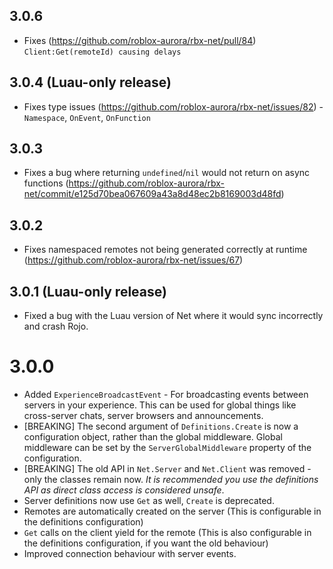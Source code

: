 ## 3.0.6
- Fixes (https://github.com/roblox-aurora/rbx-net/pull/84) `Client:Get(remoteId) causing delays`

## 3.0.4 (Luau-only release)
- Fixes type issues (https://github.com/roblox-aurora/rbx-net/issues/82) - `Namespace`, `OnEvent`, `OnFunction`

## 3.0.3
- Fixes a bug where returning `undefined`/`nil` would not return on async functions (https://github.com/roblox-aurora/rbx-net/commit/e125d70bea067609a43a8d48ec2b8169003d48fd)
## 3.0.2
- Fixes namespaced remotes not being generated correctly at runtime (https://github.com/roblox-aurora/rbx-net/issues/67)
## 3.0.1 (Luau-only release)
- Fixed a bug with the Luau version of Net where it would sync incorrectly and crash Rojo.
# 3.0.0
- Added `ExperienceBroadcastEvent` - For broadcasting events between servers in your experience. This can be used for global things like cross-server chats, server browsers and announcements.
- [BREAKING] The second argument of `Definitions.Create` is now a configuration object, rather than the global middleware. Global middleware can be set by the `ServerGlobalMiddleware` property of the configuration.
- [BREAKING] The old API in `Net.Server` and `Net.Client` was removed - only the classes remain now. _It is recommended you use the definitions API as direct class access is considered unsafe_.
- Server definitions now use `Get` as well,  `Create` is deprecated.
- Remotes are automatically created on the server (This is configurable in the definitions configuration)
- `Get` calls on the client yield for the remote (This is also configurable in the definitions configuration, if you want the old behaviour)
- Improved connection behaviour with server events.
